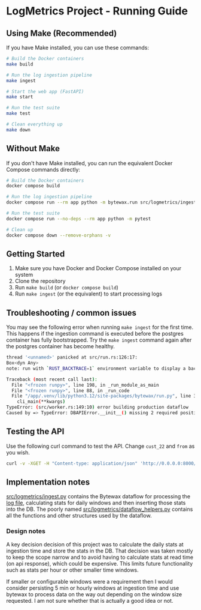 # LogMetrics Project - Running Guide

## Using Make (Recommended)

If you have Make installed, you can use these commands:

```bash
# Build the Docker containers
make build

# Run the log ingestion pipeline
make ingest

# Start the web app (FastAPI)
make start

# Run the test suite
make test

# Clean everything up
make down
```

## Without Make

If you don't have Make installed, you can run the equivalent Docker Compose commands directly:

```bash
# Build the Docker containers
docker compose build

# Run the log ingestion pipeline
docker compose run --rm app python -m bytewax.run src/logmetrics/ingest

# Run the test suite
docker compose run --no-deps --rm app python -m pytest

# Clean up
docker compose down --remove-orphans -v
```

## Getting Started

1. Make sure you have Docker and Docker Compose installed on your system
2. Clone the repository
3. Run `make build` (or `docker compose build`)
4. Run `make ingest` (or the equivalent) to start processing logs

## Troubleshooting / common issues

You may see the following error when running `make ingest` for the first time.
This happens if the ingestion command is executed before the postgres container
has fully bootstrapped. Try the `make ingest` command again after the postgres
container has become healthy.


```bash
thread '<unnamed>' panicked at src/run.rs:126:17:
Box<dyn Any>
note: run with `RUST_BACKTRACE=1` environment variable to display a backtrace

Traceback (most recent call last):
  File "<frozen runpy>", line 198, in _run_module_as_main
  File "<frozen runpy>", line 88, in _run_code
  File "/app/.venv/lib/python3.12/site-packages/bytewax/run.py", line 355, in <module>
    cli_main(**kwargs)
TypeError: (src/worker.rs:149:10) error building production dataflow
Caused by => TypeError: DBAPIError.__init__() missing 2 required positional arguments: 'params' and 'orig'
```

## Testing the API
Use the following curl command to test the API. Change `cust_22` and `from` as you wish.

```bash
curl -v -XGET -H "Content-type: application/json" 'http://0.0.0.0:8000/customers/cust_22/stats?from=2024-10-10'
```

## Implementation notes
[src/logmetrics/ingest.py](src/logmetrics/ingest.py) contains the Bytewax dataflow for processing the
[log file](data/api_requests.log), calculating stats for daily windows and then inserting those stats
into the DB. The poorly named [src/logmetrics/dataflow_helpers.py](src/logmetrics/dataflow_helpers.py)
contains all the functions and other structures used by the dataflow.

### Design notes
A key decision decision of this project was to calculate the daily stats at ingestion time and store the
stats in the DB. That decision was taken mostly to keep the scope narrow and to avoid having to calculate
stats at read time (on api response), which could be expensive. This limits future functionality such as
stats per hour or other smaller time windows.

If smaller or configurable windows were a requirement then I would consider persisting 5 min or hourly
windows at ingestion time and use bytewax to process data on the way out depending on the window size
requested. I am not sure whether that is actually a good idea or not.
